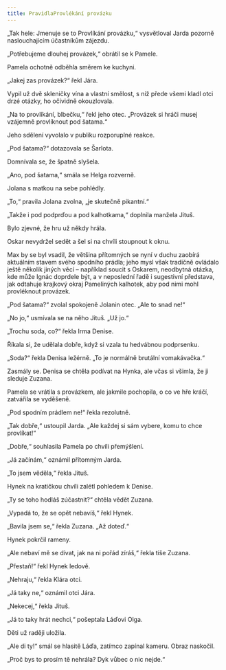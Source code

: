 ```yaml
---
title: PravidlaProvlékání provázku
---
```


„Tak hele: Jmenuje se to Provlíkání provázku,“ vysvětloval Jarda pozorně naslouchajícím účastníkům zájezdu.

„Potřebujeme dlouhej provázek,“ obrátil se k Pamele.

Pamela ochotně odběhla směrem ke kuchyni.

„Jakej zas provázek?“ řekl Jára.

Vypil už dvě skleničky vína a vlastní smělost, s níž přede všemi kladl otci drzé otázky, ho očividně okouzlovala.

„Na to provlíkání, blbečku,“ řekl jeho otec. „Provázek si hráči musej vzájemně provlíknout pod šatama.“

Jeho sdělení vyvolalo v publiku rozporuplné reakce.

„Pod šatama?“ dotazovala se Šarlota.

Domnívala se, že špatně slyšela.

„Ano, pod šatama,“ smála se Helga rozverně.

Jolana s matkou na sebe pohlédly.

„To,“ pravila Jolana zvolna, „je skutečně pikantní.“

„Takže i pod podprďou a pod kalhotkama,“ doplnila manžela Jituš.

Bylo zjevné, že hru už někdy hrála.

Oskar nevydržel sedět a šel si na chvíli stoupnout k oknu.

Max by se byl vsadil, že většina přítomných se nyní v duchu zaobírá aktuálním stavem svého spodního prádla; jeho mysl však tradičně ovládalo ještě několik jiných věcí – například soucit s Oskarem, neodbytná otázka, kde může Ignác doprdele být, a v neposlední řadě i sugestivní představa, jak odtahuje krajkový okraj Pameliných kalhotek, aby pod nimi mohl provléknout provázek.

„Pod šatama?“ zvolal spokojeně Jolanin otec. „Ale to snad ne!“

„No jo,“ usmívala se na něho Jituš. „Už jo.“

„Trochu soda, co?“ řekla Irma Denise.

Říkala si, že udělala dobře, když si vzala tu hedvábnou podprsenku.

„Soda?“ řekla Denisa ležérně. „To je normálně brutální vomakávačka.“

Zasmály se. Denisa se chtěla podívat na Hynka, ale včas si všimla, že ji sleduje Zuzana.

Pamela se vrátila s provázkem, ale jakmile pochopila, o co ve hře kráčí, zatvářila se vyděšeně.

„Pod spodním prádlem ne!“ řekla rezolutně.

„Tak dobře,“ ustoupil Jarda. „Ale každej si sám vybere, komu to chce provlíkat!“

„Dobře,“ souhlasila Pamela po chvíli přemýšlení.

„Já začínám,“ oznámil přítomným Jarda.

„To jsem věděla,“ řekla Jituš.

Hynek na kratičkou chvíli zalétl pohledem k Denise.

„Ty se toho hodláš zúčastnit?“ chtěla vědět Zuzana.

„Vypadá to, že se opět nebavíš,“ řekl Hynek.

„Bavila jsem se,“ řekla Zuzana. „Až doteď.“

Hynek pokrčil rameny.

„Ale nebaví mě se dívat, jak na ni pořád zíráš,“ řekla tiše Zuzana.

„Přestaň!“ řekl Hynek ledově.

„Nehraju,“ řekla Klára otci.

„Já taky ne,“ oznámil otci Jára.

„Nekecej,“ řekla Jituš.

„Já to taky hrát nechci,“ pošeptala Láďovi Olga.

Děti už raději uložila.

„Ale di ty!“ smál se hlasitě Láďa, zatímco zapínal kameru. Obraz naskočil.

„Proč bys to prosím tě nehrála? Dyk vůbec o nic nejde.“
